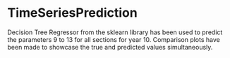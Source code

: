# TimeSeriesPrediction
Decision Tree Regressor from the sklearn library has been used to predict the parameters 9 to 13 for all sections for year 10.
Comparison plots have been made to showcase the true and predicted values simultaneously.
